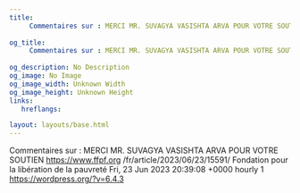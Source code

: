 ```yaml
---
title: 
     Commentaires sur : MERCI MR. SUVAGYA VASISHTA ARVA POUR VOTRE SOUTIEN
    
og_title: 
     Commentaires sur : MERCI MR. SUVAGYA VASISHTA ARVA POUR VOTRE SOUTIEN
    
og_description: No Description
og_image: No Image
og_image_width: Unknown Width
og_image_height: Unknown Height
links:
   hreflangs:

layout: layouts/base.html
---
```

Commentaires sur : MERCI MR. SUVAGYA VASISHTA ARVA POUR VOTRE SOUTIEN
https://www.ffpf.org /fr/article/2023/06/23/15591/  Fondation pour la
libération de la pauvreté  Fri, 23 Jun 2023 20:39:08 +0000  hourly  1
https://wordpress.org/?v=6.4.3

